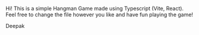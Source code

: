 Hi!
This is a simple Hangman Game made using Typescript (Vite, React). Feel free to change the file however you like and have fun playing the game!

Deepak
